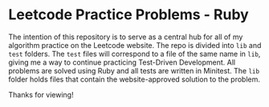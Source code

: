 # Leetcode Practice Problems - Ruby

The intention of this repository is to serve as a central hub for all of my algorithm practice on the Leetcode website.  The repo is divided into `lib` and `test` folders.  The `test` files will correspond to a file of the same name in `lib`, giving me a way to continue practicing Test-Driven Development.  All problems are solved using Ruby and all tests are written in Minitest.  The `lib` folder holds files that contain the website-approved solution to the problem.

Thanks for viewing!
